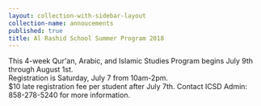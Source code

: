 ```yaml
---
layout: collection-with-sidebar-layout
collection-name: annoucements
published: true
title: Al Rashid School Summer Program 2018
---
```

This 4-week Qur'an, Arabic, and Islamic Studies Program begins July 9th through August 1st.  
Registration is Saturday, July 7 from 10am-2pm.  
$10 late registration fee per student after July 7th.
Contact ICSD Admin: 858-278-5240 for more information.
